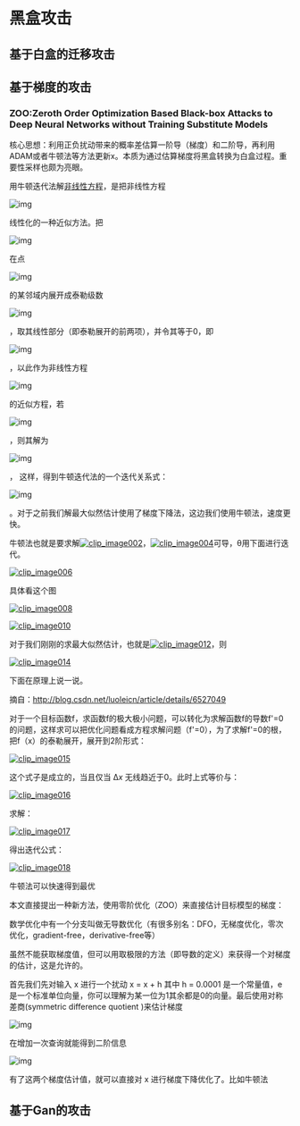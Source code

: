 # 黑盒攻击

## 基于白盒的迁移攻击



## 基于梯度的攻击

### ZOO:Zeroth Order Optimization Based Black-box Attacks to Deep Neural Networks without Training Substitute Models

核心思想：利用正负扰动带来的概率差估算一阶导（梯度）和二阶导，再利用ADAM或者牛顿法等方法更新x。本质为通过估算梯度将黑盒转换为白盒过程。重要性采样也颇为亮眼。

用牛顿迭代法解[非线性方程](https://baike.baidu.com/item/非线性方程/4778289)，是把非线性方程

![img](https://bkimg.cdn.bcebos.com/formula/7a492ae6b0501ded19000b6a25e5c2bc.svg)

 线性化的一种近似方法。把

![img](https://bkimg.cdn.bcebos.com/formula/ff00f7b7211e5b5454eccf5df11db931.svg)

 在点

![img](https://bkimg.cdn.bcebos.com/formula/df1b580a63b720439fa2588433680d70.svg)

 的某邻域内展开成泰勒级数

![img](https://bkimg.cdn.bcebos.com/formula/b13cf29677168fc389dc3e0ea3f6ef79.svg)

 ，取其线性部分（即泰勒展开的前两项），并令其等于0，即

![img](https://bkimg.cdn.bcebos.com/formula/a96b495e7a5799e170865bb7a8f9261d.svg)

 ，以此作为非线性方程

![img](https://bkimg.cdn.bcebos.com/formula/7a492ae6b0501ded19000b6a25e5c2bc.svg)

 的近似方程，若

![img](https://bkimg.cdn.bcebos.com/formula/43aeadb536441e4875fa94493bc1091e.svg)

 ，则其解为

![img](https://bkimg.cdn.bcebos.com/formula/c4f23f58bd4c0e17be502b9b314ce2af.svg)

 ， 这样，得到牛顿迭代法的一个迭代关系式：

![img](https://bkimg.cdn.bcebos.com/formula/3da0627fe7bf6f8bb31102cc5149f651.svg)

 。对于之前我们解最大似然估计使用了梯度下降法，这边我们使用牛顿法，速度更快。

牛顿法也就是要求解[![clip_image002](https://images0.cnblogs.com/blog/311205/201305/18230054-e8ab25299be04d839c47844dcd88ae48.gif)](https://images0.cnblogs.com/blog/311205/201305/18230053-9b77cf2555824b6b8361afbed70465d2.gif)，[![clip_image004](https://images0.cnblogs.com/blog/311205/201305/18230055-3f7a341c354a4c10ae9b223757b03549.gif)](https://images0.cnblogs.com/blog/311205/201305/18230054-67ab81b0989e42aa8008caae856116db.gif)可导，θ用下面进行迭代。

[![clip_image006](https://images0.cnblogs.com/blog/311205/201305/18230056-ff5eea6a164b41ceb82dc7e9fc94e1d2.gif)](https://images0.cnblogs.com/blog/311205/201305/18230055-cabec532f1ea408bb4129d91c06cb8dc.gif)

具体看这个图

[![clip_image008](https://images0.cnblogs.com/blog/311205/201305/18230056-783c62b8310a499a8156405aed63cdda.gif)](https://images0.cnblogs.com/blog/311205/201305/18230056-7025f7d1e4dd44988d2919845e812ec7.gif)

[![clip_image010](https://images0.cnblogs.com/blog/311205/201305/18230059-52fa4030daa649b9a27c537fe8d2c656.gif)](https://images0.cnblogs.com/blog/311205/201305/18230059-ac23c03bc48e4206ad885f1b67c7b7f6.gif)

对于我们刚刚的求最大似然估计，也就是[![clip_image012](https://images0.cnblogs.com/blog/311205/201305/18230100-275e84eb5843437d975574ccb80516b3.gif)](https://images0.cnblogs.com/blog/311205/201305/18230100-17330c33da0949f482fda7a3d62af84c.gif)，则

[![clip_image014](https://images0.cnblogs.com/blog/311205/201305/18230101-d48db0f22777446bae7149c4b0630e3a.gif)](https://images0.cnblogs.com/blog/311205/201305/18230100-2574363a36204aa4b806459a85ced0ba.gif)

下面在原理上说一说。

摘自：http://blog.csdn.net/luoleicn/article/details/6527049

对于一个目标函数f，求函数f的极大极小问题，可以转化为求解函数f的导数f'=0的问题，这样求可以把优化问题看成方程求解问题（f'=0），为了求解f'=0的根，把f（x）的泰勒展开，展开到2阶形式：

[![clip_image015](https://images0.cnblogs.com/blog/311205/201305/18230101-e2de3f39f1eb4ef0a2577930229689b4.gif)](https://images0.cnblogs.com/blog/311205/201305/18230101-5eafd420cffe463a8c719e9d487dbc00.gif)

这个式子是成立的，当且仅当 Δ*x* 无线趋近于0。此时上式等价与：

[![clip_image016](https://images0.cnblogs.com/blog/311205/201305/18230102-fa97ca8a6b29424eb9f2a10166b385dc.gif)](https://images0.cnblogs.com/blog/311205/201305/18230101-5a2ec9aeb03744fe874eec2c3d8fea75.gif)

求解：

[![clip_image017](https://images0.cnblogs.com/blog/311205/201305/18230102-805f2da72ea540ac9114e3f388487c6c.gif)](https://images0.cnblogs.com/blog/311205/201305/18230102-9b9ff8aef8ad45439069f88d0bad10bc.gif)

得出迭代公式：

[![clip_image018](https://images0.cnblogs.com/blog/311205/201305/18230103-c9f7e2972b8447868c920fa9790e2a95.gif)](https://images0.cnblogs.com/blog/311205/201305/18230103-3b0f53e0771948ce88f840c09cde688e.gif)

牛顿法可以快速得到最优

本文直接提出一种新方法，使用零阶优化（ZOO）来直接估计目标模型的梯度：

数学优化中有一个分支叫做无导数优化（有很多别名：DFO，无梯度优化，零次优化，gradient-free，derivative-free等）

虽然不能获取梯度值，但可以用取极限的方法（即导数的定义）来获得一个对梯度的估计，这是允许的。

首先我们先对输入 x  进行一个扰动 x = x + h 其中 h = 0.0001 是一个常量值，e 是一个标准单位向量，你可以理解为某一位为1其余都是0的向量。最后使用对称差商(symmetric difference quotient )来估计梯度

![img](https://img-blog.csdnimg.cn/f4bb980534fd42d2be3a94d9d4bf525f.png?x-oss-process=image/watermark,type_ZHJvaWRzYW5zZmFsbGJhY2s,shadow_50,text_Q1NETiBA5YeJ6Iy2aQ==,size_16,color_FFFFFF,t_70,g_se,x_16)

 在增加一次查询就能得到二阶信息

![img](https://img-blog.csdnimg.cn/5dc27975f2a74ea3878abc002f09b47b.png?x-oss-process=image/watermark,type_ZHJvaWRzYW5zZmFsbGJhY2s,shadow_50,text_Q1NETiBA5YeJ6Iy2aQ==,size_19,color_FFFFFF,t_70,g_se,x_16)

 有了这两个梯度估计值，就可以直接对 x 进行梯度下降优化了。比如牛顿法

## 基于Gan的攻击

